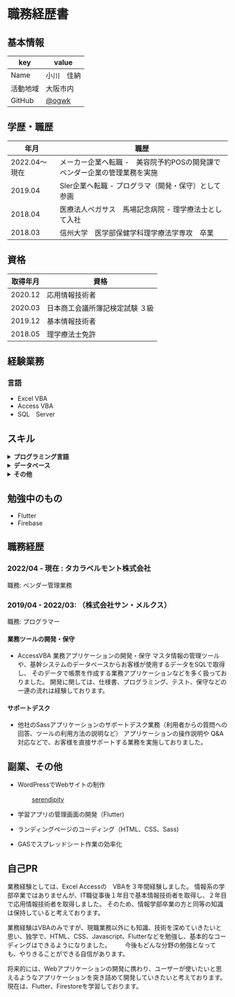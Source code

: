 # 職務経歴書

## 基本情報

|key|value|
|---|-----|
|Name|小川　佳納|
|活動地域|大阪市内|
|GitHub|[@ogwk](https://github.com/ogwk)|

## 学歴・職歴
|年月|職歴|
|---|-----|
| 2022.04～現在 | メーカー企業へ転職 -　美容院予約POSの開発課でベンダー企業の管理業務を実施 |
| 2019.04 | Sler企業へ転職 - プログラマ（開発・保守）として参画 |
| 2018.04 | 医療法人ペガサス　馬場記念病院 - 理学療法士として入社 |
| 2018.03 | 信州大学　医学部保健学科理学療法学専攻　卒業 |

## 資格
|取得年月|資格|
|---|-----|
| 2020.12 | 応用情報技術者 |
| 2020.03 | 日本商工会議所簿記検定試験 ３級 |
| 2019.12 | 基本情報技術者 |
| 2018.05 | 理学療法士免許 |

## 経験業務
### 言語
- Excel VBA
- Access VBA
- SQL　Server

## スキル
<details>
<summary><strong>プログラミング言語</strong></summary>
    
|言語|経験年数|レベル|
|---|-----|-----|
| HTML | 1年 | ウェブサイトのコーディングが問題なく実施できる。 |
| CSS | 1年 | ウェブサイトのコーディングが問題なく実施できる。 |
| Sass | 半年 | 基本的なコーディングはできる。 |
| VBA | 3年 | 実務でつかえる。 |
| GAS | 半年 | 基本的なコーディングはできる。 |

等
</details>

<details>
<summary><strong>データベース</strong></summary>
    
|言語|経験年数|レベル|
|---|-----|-----|
| Access | 3年 | 実務で使用できる |
| SQL Server | 半年 | 少し使える　|

等
</details>

<details>
<summary><strong>その他</strong></summary>
    
|言語|経験年数|レベル|
|---|-----|-----|
| WordPress | 半年 | Webサイトの構築ができる |
| WordPress Divi | 半年 | Webサイトの構築ができる |

等
</details>


## 勉強中のもの
- Flutter
- Firebase

## 職務経歴

### 2022/04 - 現在 : タカラベルモント株式会社

職務: ベンダー管理業務



### 2019/04 - 2022/03: （株式会社サン・メルクス）

職務: プログラマー

#### 業務ツールの開発・保守
    
- AccessVBA 業務アプリケーションの開発・保守
  マスタ情報の管理ツールや、基幹システムのデータベースからお客様が使用するデータをSQLで取得し、
 そのデータで帳票を作成する業務アプリケーションなどを多く扱っておりました。 
 開発に関しては、仕様書、プログラミング、テスト、保守などの一連の流れは経験しております。
    
#### サポートデスク
    
- 他社のSassアプリケーションのサポートデスク業務（利用者からの質問への回答、ツールの利用方法の説明など）
  アプリケーションの操作説明や Q&A 対応などで、お客様を直接サポートする業務を実施しておりました。

## 副業、その他

* WordPressでWebサイトの制作

　　　　[serendipity](https://serendipity-rr.com/)

* 学習アプリの管理画面の開発（Flutter)

* ランディングページのコーディング（HTML、CSS、Sass)

* GASでスプレッドシート作業の効率化


## 自己PR
 業務経験としては、Excel Accessの　VBAを３年間経験しました。
 情報系の学部卒業ではありませんが、IT職従事後１年目で基本情報技術者を取得し、２年目で応用情報技術者を取得しました。
 そのため、情報学部卒業の方と同等の知識は保持していると考えております。
 
 業務経験はVBAのみですが、現職業務以外にも知識、技術を深めていきたいと思い、独学で、HTML、CSS、Javascript、Flutterなどを勉強し、基本的なコーディングはできるようになりました。 
　　今後もどんな分野の勉強となっても、やりきることができる自信があります。

 将来的には、Webアプリケーションの開発に携わり、ユーザーが使いたいと思えるようなアプリケーションを突き詰めて開発していきたいと考えております。
 現在は、Flutter、Firestoreを学習しております。


    
   
